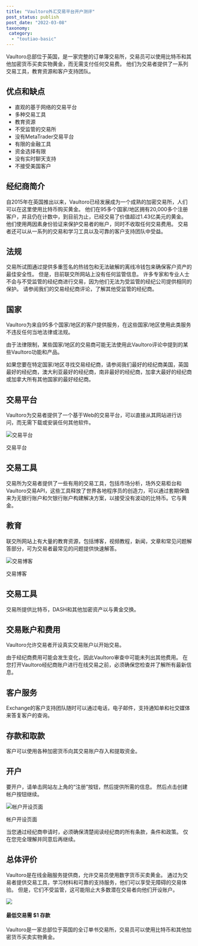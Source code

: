 ```yaml
---
title: "Vaultoro外汇交易平台开户测评"
post_status: publish
post_date: "2022-03-08"
taxonomy:
 category: 
  - "toutiao-basic"
---
```


Vaultoro总部位于英国，是一家完整的订单簿交易所，交易员可以使用比特币和其他加密货币买卖实物黄金，而无需支付任何交易费。 他们为交易者提供了一系列交易工具，教育资源和客户支持团队。

## 优点和缺点
- 直观的基于网络的交易平台
- 多种交易工具
- 教育资源
- 不受监管的交易所
- 没有MetaTrader交易平台
- 有限的金融工具
- 资金选择有限
- 没有实时聊天支持
- 不接受美国客户


## 经纪商简介

自2015年在英国推出以来，Vaultoro已经发展成为一个成熟的加密交易所，人们可以在这里使用比特币购买黄金。 他们在95多个国家/地区拥有20,000多个注册客户，并且仍在计数中，到目前为止，已经交易了价值超过1.43亿美元的黄金。 他们使用两因素身份验证来保护交易者的帐户，同时不收取任何交易费用。 交易者还可以从一系列的交易和学习工具以及可靠的客户支持团队中受益。

## 法规

交易所试图通过提供多重签名的热钱包和无法破解的离线冷钱包来确保客户资产的最佳安全性。 但是，目前联交所网站上没有任何监管信息。 许多专家和专业人士不会与不受监管的经纪商进行交易，因为他们无法为受监管的经纪公司提供相同的保护。 请参阅我们的交易经纪商评论，了解其他受监管的经纪商。

## 国家

Vaultoro为来自95多个国家/地区的客户提供服务，在这些国家/地区使用此类服务​​不违反任何当地法律或法规。

由于法律限制，某些国家/地区的交易商可能无法使用此Vaultoro评论中提到的某些Vaultoro功能和产品。

如果您要在特定国家/地区寻找交易经纪商，请参阅我们最好的经纪商美国，英国最好的经纪商，澳大利亚最好的经纪商，南非最好的经纪商，加拿大最好的经纪商或加拿大所有其他国家的最好经纪商。

## 交易平台

Vaultoro为交易者提供了一个基于Web的交易平台，可以直接从其网站进行访问，而无需下载或安装任何其他软件。

![交易平台](https://cdn.fendou.la/funstoutiao/2020/11/Vaultoro-Review-Trading-Platform.png "交易平台")

交易平台

## 交易工具

交易所为交易者提供了一些有用的交易工具，包括市场分析，场外交易柜台和Vaultoro交易API，这些工具释放了世界各地程序员的创造力，可以通过套期保值来为无银行账户和欠银行账户构建解决方案，以接受没有波动的比特币。它与黄金。

## 教育

联交所网站上有大量的教育资源，包括博客，视频教程，新闻，文章和常见问题解答部分，可为交易者最常见的问题提供快速解答。

![交易博客](https://cdn.fendou.la/funstoutiao/2020/11/Vaultoro-Review-Trading-Blog-1024x498.png "交易博客")

交易博客

## 交易工具

交易所提供比特币，DASH和其他加密资产以与黄金交换。

## 交易账户和费用

Vaultoro允许交易者开设真实交易账户以开始交易。

由于经纪商费用可能会发生变化，因此Vaultoro审查中可能未列出其他费用。 在您打开Vaultoro经纪商账户进行在线交易之前，必须确保您检查并了解所有最新信息。

## 客户服务

Exchange的客户支持团队随时可以通过电话，电子邮件，支持通知单和社交媒体来答复客户的查询。

## 存款和取款

客户可以使用各种加密货币向其交易账户存入和提取资金。

## 开户

要开户，请单击网站左上角的“注册”按钮，然后提供所需的信息。 然后点击创建帐户按钮继续。

![帐户开设页面](https://cdn.fendou.la/funstoutiao/2020/11/Vaultoro-Review-Account-Opening-Page.jpg "帐户开设页面")

帐户开设页面

当您通过经纪商申请时，必须确保清楚阅读经纪商的所有条款，条件和政策。 仅在您完全理解并同意后再继续。

## 总体评价

Vaultoro是在线金融服务提供商，允许交易员使用数字货币买卖黄金。 通过为交易者提供交易工具，学习材料和可靠的支持服务，他们可以享受无障碍的交易体验。 但是，它们不受监管，这可能阻止大多数潜在交易者向他们开设账户。

![](https://cdn.fendou.la/funstoutiao/2020/11/Vaultoro-Logo.png)

#### 最低交易需 $1 存款

Vaultoro是一家总部位于英国的全订单书交易所，交易员可以使用比特币和其他加密货币买卖实物黄金。
